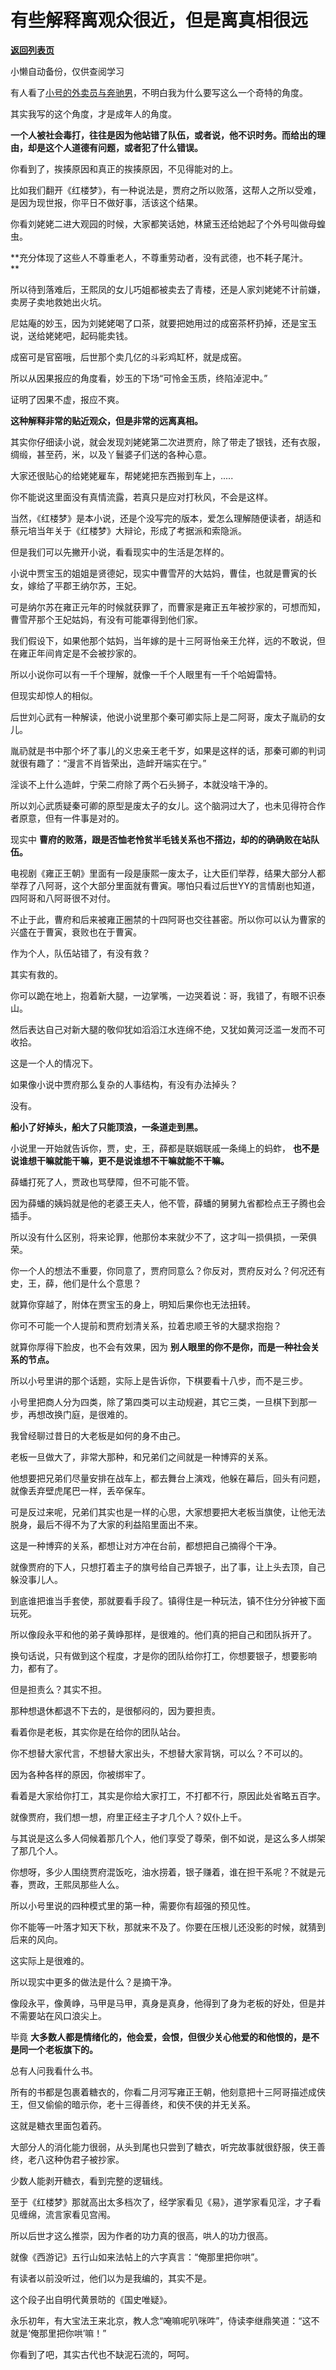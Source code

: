 # 有些解释离观众很近，但是离真相很远

[**返回列表页**](/gzh/记忆承载)

小懒自动备份，仅供查阅学习

有人看了[小号的外卖员与奔驰男](https://mp.weixin.qq.com/s?__biz=MzU3NDc5Nzc0NQ==&mid=2247496031&idx=2&sn=4bb29e39c2f0c0f436f1dc93e3f2f33a&chksm=fd2e5381ca59da9703a4bad945c32e1929671548ab50a954544b42f6cce8e726702a6c20fa34&token=386067708&lang=zh_CN&scene=21#wechat_redirect)，不明白我为什么要写这么一个奇特的角度。

  

其实我写的这个角度，才是成年人的角度。

  

 **一个人被社会毒打，往往是因为他站错了队伍，或者说，他不识时务。而给出的理由，却是这个人道德有问题，或者犯了什么错误。**

  

你看到了，挨揍原因和真正的挨揍原因，不见得能对的上。

  

比如我们翻开《红楼梦》，有一种说法是，贾府之所以败落，这帮人之所以受难，是因为现世报，你平日不做好事，活该这个结果。

  

你看刘姥姥二进大观园的时候，大家都笑话她，林黛玉还给她起了个外号叫做母蝗虫。

  

 **充分体现了这些人不尊重老人，不尊重劳动者，没有武德，也不耗子尾汁。  
**

  

所以待到落难后，王熙凤的女儿巧姐都被卖去了青楼，还是人家刘姥姥不计前嫌，卖房子卖地救她出火坑。

  

尼姑庵的妙玉，因为刘姥姥喝了口茶，就要把她用过的成窑茶杯扔掉，还是宝玉说，送给姥姥吧，起码能卖钱。

  

成窑可是官窑哦，后世那个卖几亿的斗彩鸡缸杯，就是成窑。

  

所以从因果报应的角度看，妙玉的下场“可怜金玉质，终陷淖泥中。”

  

证明了因果不虚，报应不爽。

  

 **这种解释非常的贴近观众，但是非常的远离真相。**

  

其实你仔细读小说，就会发现刘姥姥第二次进贾府，除了带走了银钱，还有衣服，绸缎，甚至药，米，以及丫鬟婆子们送的各种心意。

  

大家还很贴心的给姥姥雇车，帮姥姥把东西搬到车上，.....

  

你不能说这里面没有真情流露，若真只是应对打秋风，不会是这样。

  

当然，《红楼梦》是本小说，还是个没写完的版本，爱怎么理解随便读者，胡适和蔡元培当年关于《红楼梦》大辩论，形成了考据派和索隐派。  

  

但是我们可以先撇开小说，看看现实中的生活是怎样的。

  

小说中贾宝玉的姐姐是贤德妃，现实中曹雪芹的大姑妈，曹佳，也就是曹寅的长女，嫁给了平郡王纳尔苏，王妃。

  

可是纳尔苏在雍正元年的时候就获罪了，而曹家是雍正五年被抄家的，可想而知，曹雪芹那个王妃姑妈，有没有可能罩得到他们家。

  

我们假设下，如果他那个姑妈，当年嫁的是十三阿哥怡亲王允祥，远的不敢说，但在雍正年间肯定是不会被抄家的。

  

所以小说你可以有一千个理解，就像一千个人眼里有一千个哈姆雷特。

  

但现实却惊人的相似。

  

后世刘心武有一种解读，他说小说里那个秦可卿实际上是二阿哥，废太子胤礽的女儿。

  

胤礽就是书中那个坏了事儿的义忠亲王老千岁，如果是这样的话，那秦可卿的判词就很有趣了：“漫言不肖皆荣出，造衅开端实在宁。”

  

淫谈不上什么造衅，宁荣二府除了两个石头狮子，本就没啥干净的。

  

所以刘心武质疑秦可卿的原型是废太子的女儿。这个脑洞过大了，也未见得符合作者原意，但有一件事是对的。

  

现实中 **曹府的败落，跟是否恤老怜贫半毛钱关系也不搭边，却的的确确败在站队伍。**

  

电视剧《雍正王朝》里面有一段是康熙一废太子，让大臣们举荐，结果大部分人都举荐了八阿哥，这个大部分里面就有曹寅。哪怕只看过后世YY的言情剧也知道，四阿哥和八阿哥很不对付。

  

不止于此，曹府和后来被雍正圈禁的十四阿哥也交往甚密。所以你可以认为曹家的兴盛在于曹寅，衰败也在于曹寅。

  

作为个人，队伍站错了，有没有救？

  

其实有救的。

  

你可以跪在地上，抱着新大腿，一边掌嘴，一边哭着说：哥，我错了，有眼不识泰山。

  

然后表达自己对新大腿的敬仰犹如滔滔江水连绵不绝，又犹如黄河泛滥一发而不可收拾。

  

这是一个人的情况下。

  

如果像小说中贾府那么复杂的人事结构，有没有办法掉头？

  

没有。

  

 **船小了好掉头，船大了只能顶浪，一条道走到黑。**

  

小说里一开始就告诉你，贾，史，王，薛都是联姻联戚一条绳上的蚂蚱， **也不是说谁想干嘛就能干嘛，更不是说谁想不干嘛就能不干嘛。**

  

薛蟠打死了人，贾政也骂孽障，但不可能不管。

  

因为薛蟠的姨妈就是他的老婆王夫人，他不管，薛蟠的舅舅九省都检点王子腾也会插手。

  

所以没有什么区别，将来论罪，他那份本来就少不了，这才叫一损俱损，一荣俱荣。

  

你一个人的想法不重要，你同意了，贾府同意么？你反对，贾府反对么？何况还有史，王，薛，他们是什么个意思？

  

就算你穿越了，附体在贾宝玉的身上，明知后果你也无法扭转。

  

你可不可能一个人提前和贾府划清关系，拉着忠顺王爷的大腿求抱抱？

  

就算你厚得下脸皮，也不会有效果，因为 **别人眼里的你不是你，而是一种社会关系的节点。**

  

所以小号里讲的那个话题，实际上是告诉你，下棋要看十八步，而不是三步。

  

小号里把商人分为四类，除了第四类可以主动规避，其它三类，一旦棋下到那一步，再想改换门庭，是很难的。

  

我曾经聊过昔日的大老板是如何的身不由己。

  

老板一旦做大了，非常大那种，和兄弟们之间就是一种博弈的关系。

  

他想要把兄弟们尽量安排在战车上，都去舞台上演戏，他躲在幕后，回头有问题，就像丢弃壁虎尾巴一样，丢卒保车。

  

可是反过来呢，兄弟们其实也是一样的心思，大家想要把大老板当旗使，让他无法脱身，最后不得不为了大家的利益陷里面出不来。

  

这是一种博弈的关系，都想让对方冲在台前，都想把自己摘得个干净。

  

就像贾府的下人，只想打着主子的旗号给自己弄银子，出了事，让上头去顶，自己躲没事儿人。

  

到底谁把谁当手套使，那就要看手段了。镇得住是一种玩法，镇不住分分钟被下面玩死。

  

所以像段永平和他的弟子黄峥那样，是很难的。他们真的把自己和团队拆开了。

  

换句话说，只有做到这个程度，才是你的团队给你打工，你想要银子，想要影响力，都有了。

  

但是担责么？其实不担。

  

那种想退休都退不下去的，是很郁闷的，因为要担责。

  

看着你是老板，其实你是在给你的团队站台。

  

你不想替大家代言，不想替大家出头，不想替大家背锅，可以么？不可以的。

  

因为各种各样的原因，你被绑牢了。

  

看着是大家给你打工，其实是你给大家打工，不打都不行，原因此处省略五百字。

  

就像贾府，我们想一想，府里正经主子才几个人？奴仆上千。

  

与其说是这么多人伺候着那几个人，他们享受了尊荣，倒不如说，是这么多人绑架了那几个人。

  

你想呀，多少人围绕贾府混饭吃，油水捞着，银子赚着，谁在担干系呢？不就是元春，贾政，王熙凤那些人么。

  

所以小号里说的四种模式里的第一种，需要你有超强的预见性。

  

你不能等一叶落才知天下秋，那就来不及了。你要在压根儿还没影的时候，就猜到后来的风向。

  

这实际上是很难的。

  

所以现实中更多的做法是什么？是摘干净。

  

像段永平，像黄峥，马甲是马甲，真身是真身，他得到了身为老板的好处，但是并不需要站在风口浪尖上。

  

毕竟 **大多数人都是情绪化的，他会爱，会恨，但很少关心他爱的和他恨的，是不是同一个老板旗下的。**

  

总有人问我看什么书。

  

所有的书都是包裹着糖衣的，你看二月河写雍正王朝，他刻意把十三阿哥描述成侠王，但又偷偷的暗示你，老十三得善终，和侠不侠的并无关系。

  

这就是糖衣里面包着药。

  

大部分人的消化能力很弱，从头到尾也只尝到了糖衣，听完故事就很舒服，侠王善终，老八这种伪君子被抄家。

  

少数人能剥开糖衣，看到完整的逻辑线。

  

至于《红楼梦》那就高出太多档次了，经学家看见《易》，道学家看见淫，才子看见缠绵，流言家看见宫闱。

  

所以后世才这么推崇，因为作者的功力真的很高，哄人的功力很高。

  

就像《西游记》五行山如来法帖上的六字真言：“俺那里把你哄”。

  

有读者以前没听过，他们以为是我编的，其实不是。

  

这个段子出自明代黄景昉的《国史唯疑》。

  

永乐初年，有大宝法王来北京，教人念“唵嘛呢叭咪吽”，侍读李继鼎笑道：“这不就是‘俺那里把你哄’嘛！”

  

你看到了吧，其实古代也不缺泥石流的，呵呵。

